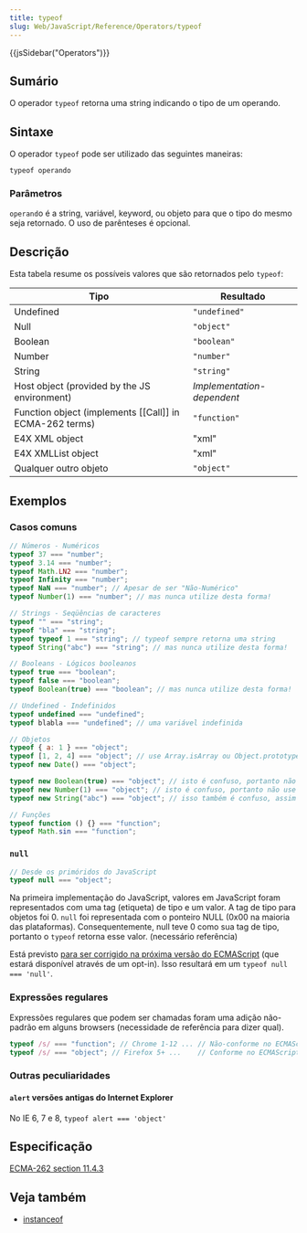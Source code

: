 ```yaml
---
title: typeof
slug: Web/JavaScript/Reference/Operators/typeof
---
```


{{jsSidebar("Operators")}}

## Sumário

O operador `typeof` retorna uma string indicando o tipo de um operando.

## Sintaxe

O operador `typeof` pode ser utilizado das seguintes maneiras:

```
typeof operando
```

### Parâmetros

`operand`o é a string, variável, keyword, ou objeto para que o tipo do mesmo seja retornado. O uso de parênteses é opcional.

## Descrição

Esta tabela resume os possíveis valores que são retornados pelo `typeof`:

| Tipo                                                      | Resultado                  |
| --------------------------------------------------------- | -------------------------- |
| Undefined                                                 | `"undefined"`              |
| Null                                                      | `"object"`                 |
| Boolean                                                   | `"boolean"`                |
| Number                                                    | `"number"`                 |
| String                                                    | `"string"`                 |
| Host object (provided by the JS environment)              | _Implementation-dependent_ |
| Function object (implements \[\[Call]] in ECMA-262 terms) | `"function"`               |
| E4X XML object                                            | "xml"                      |
| E4X XMLList object                                        | "xml"                      |
| Qualquer outro objeto                                     | `"object"`                 |

## Exemplos

### Casos comuns

```js
// Números - Numéricos
typeof 37 === "number";
typeof 3.14 === "number";
typeof Math.LN2 === "number";
typeof Infinity === "number";
typeof NaN === "number"; // Apesar de ser "Não-Numérico"
typeof Number(1) === "number"; // mas nunca utilize desta forma!

// Strings - Seqüências de caracteres
typeof "" === "string";
typeof "bla" === "string";
typeof typeof 1 === "string"; // typeof sempre retorna uma string
typeof String("abc") === "string"; // mas nunca utilize desta forma!

// Booleans - Lógicos booleanos
typeof true === "boolean";
typeof false === "boolean";
typeof Boolean(true) === "boolean"; // mas nunca utilize desta forma!

// Undefined - Indefinidos
typeof undefined === "undefined";
typeof blabla === "undefined"; // uma variável indefinida

// Objetos
typeof { a: 1 } === "object";
typeof [1, 2, 4] === "object"; // use Array.isArray ou Object.prototype.toString.call para diferenciar os objetos das arrays
typeof new Date() === "object";

typeof new Boolean(true) === "object"; // isto é confuso, portanto não use desta forma!
typeof new Number(1) === "object"; // isto é confuso, portanto não use desta forma!
typeof new String("abc") === "object"; // isso também é confuso, assim evite usar esta construção!

// Funções
typeof function () {} === "function";
typeof Math.sin === "function";
```

### `null`

```js
// Desde os primóridos do JavaScript
typeof null === "object";
```

Na primeira implementação do JavaScript, valores em JavaScript foram representados com uma tag (etiqueta) de tipo e um valor. A tag de tipo para objetos foi 0. `null` foi representada com o ponteiro NULL (0x00 na maioria das plataformas). Consequentemente, null teve 0 como sua tag de tipo, portanto o `typeof` retorna esse valor. (necessário referência)

Está previsto [para ser corrigido na próxima versão do ECMAScript](http://wiki.ecmascript.org/doku.php?id=harmony:typeof_null) (que estará disponível através de um opt-in). Isso resultará em um `typeof null === 'null'`.

### Expressões regulares

Expressões regulares que podem ser chamadas foram uma adição não-padrão em alguns browsers (necessidade de referência para dizer qual).

```js
typeof /s/ === "function"; // Chrome 1-12 ... // Não-conforme no ECMAScript 5.1
typeof /s/ === "object"; // Firefox 5+ ...    // Conforme no ECMAScript 5.1
```

### Outras peculiaridades

#### `alert` versões antigas do Internet Explorer

No IE 6, 7 e 8, `typeof alert === 'object'`

## Especificação

[ECMA-262 section 11.4.3](http://ecma-international.org/ecma-262/5.1/#sec-11.4.3)

## Veja também

- [instanceof](/pt-BR/docs/JavaScript/Reference/Operators/instanceof)
